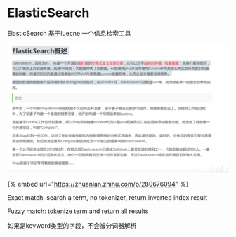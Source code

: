 # ElasticSearch

ElasticSearch 基于luecne 一个信息检索工具

![](../../.gitbook/assets/image%20%2828%29.png)

{% embed url="https://zhuanlan.zhihu.com/p/280676094" %}

Exact match: search a term, no tokenizer, return inverted index result

Fuzzy match: tokenize term and return all results



如果是keyword类型的字段，不会被分词器解析

